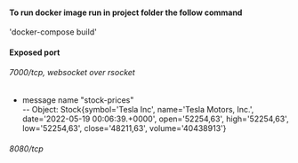 #### To run docker image run in project folder the follow command 
'docker-compose build'

#### Exposed port 
###### 7000/tcp, websocket over rsocket
- message name "stock-prices"  
-- Object: Stock{symbol='Tesla Inc', name='Tesla Motors, Inc.', date='2022-05-19 00:06:39.+0000', open='52254,63', high='52254,63', low='52254,63', close='48211,63', volume='40438913'}
###### 8080/tcp